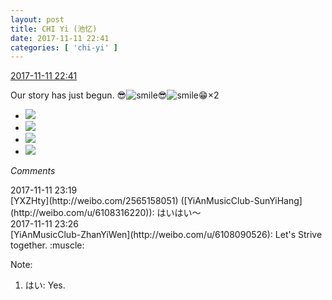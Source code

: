 ```yaml
---
layout: post
title: CHI Yi (池忆)
date: 2017-11-11 22:41
categories: [ 'chi-yi' ]
---
```


<div class="weibo-info">
  <a href="https://weibo.com/6117581836/FuDPM5boI">2017-11-11 22:41</a>
</div>

Our story has just begun. :sunglasses:![smile](https://img.t.sinajs.cn/t4/appstyle/expression/ext/normal/5c/huanglianwx_org.gif):sunglasses:![smile](https://img.t.sinajs.cn/t4/appstyle/expression/ext/normal/5c/huanglianwx_org.gif):grin:×2

<!-- more -->

<ul class="weibo-pic-list-2">
  <li class="weibo-pic">
    <a href="https://wx3.sinaimg.cn/mw690/006G0KuMgy1fleixuodqej30qo1be496.jpg"><img src="https://wx3.sinaimg.cn/thumb150/006G0KuMgy1fleixuodqej30qo1be496.jpg" /></a>
  </li>
  <li class="weibo-pic">
    <a href="https://wx3.sinaimg.cn/mw690/006G0KuMgy1fleixw2izbj30qo1bedrd.jpg"><img src="https://wx3.sinaimg.cn/thumb150/006G0KuMgy1fleixw2izbj30qo1bedrd.jpg" /></a>
  </li>
  <li class="weibo-pic">
    <a href="https://wx4.sinaimg.cn/mw690/006G0KuMgy1fleixxp3jrj30qo1beqd3.jpg"><img src="https://wx4.sinaimg.cn/thumb150/006G0KuMgy1fleixxp3jrj30qo1beqd3.jpg" /></a>
  </li>
  <li class="weibo-pic">
    <a href="https://wx1.sinaimg.cn/mw690/006G0KuMgy1fleixz09cyj30qo1bewon.jpg"><img src="https://wx1.sinaimg.cn/thumb150/006G0KuMgy1fleixz09cyj30qo1bewon.jpg" /></a>
  </li>
</ul>

*Comments*

<div class="weibo-info">2017-11-11 23:19</div>
[YXZHty](http://weibo.com/2565158051) ([YiAnMusicClub-SunYiHang](http://weibo.com/u/6108316220)): はいはい～

<div class="weibo-info">2017-11-11 23:26</div>
[YiAnMusicClub-ZhanYiWen](http://weibo.com/u/6108090526): Let's Strive together. :muscle:

Note:
1. はい: Yes.
